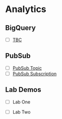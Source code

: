 # Analytics

## BigQuery

- [ ] [TBC]()

## PubSub

- [ ] [PubSub Topic]()
- [ ] [PubSub Subscription]()

## Lab Demos

- [ ] Lab One
- [ ] Lab Two 


